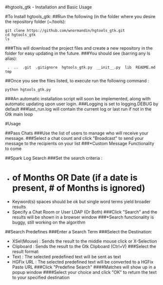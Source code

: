 #hgtools_gtk - Installation and Basic Usage

#To Install hgtools_gtk:
##Run the following (in the folder where you desire the repository folder (~/tools):

```
git clone https://github.com/wnormandin/hgtools_gtk.git
cd hgtools_gtk
ls
```
###This will download the project files and create a new repository in the folder for easy updating in the future.
###You should see (barring any ls alias):

``` 
 .  ..  .git  .gitignore  hgtools_gtk.py  __init__.py  lib  README.md  tmp
```

##Once you see the files listed, to execute run the following command :

``` 
python hgtools_gtk.py
``` 
###An automatic installation script will soon be implemented, along with automatic updating upon user login. 
###Logging is set to logging.DEBUG by default
###last_run.log will contain the current log or last run if not in the Gtk main loop

#Usage

##Pass Chats
###Use the list of users to manage who will receive your message.
###Select a chat count and click "Broadcast" to send your message to the recipients on your list
###*Custom Message Functionality to come

##Spark Log Search
###Set the search criteria :
- # of Months OR Date (if a date is present, # of Months is ignored)
- Keyword(s) spaces should be ok but single word terms yield broader results
- Specify a Chat Room or User LDAP (Or Both)
###Click "Search" and the results will be shown in a browser window
###*Search functionality is buggy, still working on the algorithm

##Search Predefines
###Enter a Search Term
###Select the Destination:
- XSel(Mouse) : Sends the result to the middle mouse click or X-Selection
- Clipboard : Sends the result to the Gtk Clipboard (Ctrl+V)
###Select the result format:
- Text : The selected predefined text will be sent as text
- HGFix URL : The selected predefined text will be converted to a HGFix Paste URL
###Click "Predefine Search"
####Matches will show up in a popup window
####Select your choice and click "OK" to return the text to your specified destination


